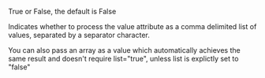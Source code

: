 True or False, the default is False

Indicates whether to process the value attribute as a comma delimited list of values, separated by a separator character.

You can also pass an array as a value which automatically achieves the same result and doesn't require list="true", unless list is explictly set to "false"
